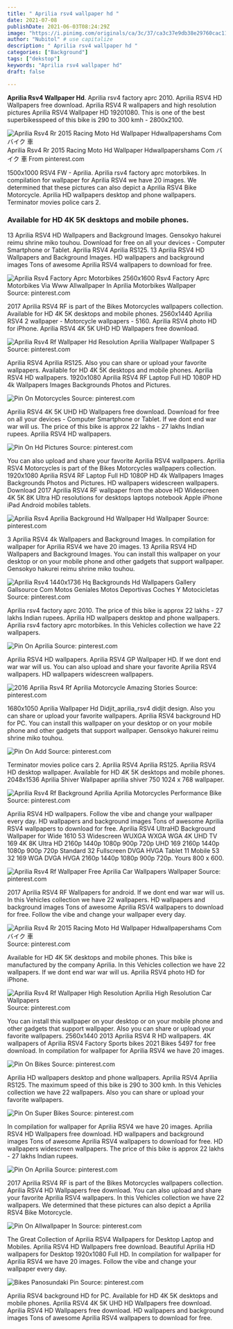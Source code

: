 ```yaml
---
title: " Aprilia rsv4 wallpaper hd "
date: 2021-07-08
publishDate: 2021-06-03T08:24:29Z
image: "https://i.pinimg.com/originals/ca/3c/37/ca3c37e9db38e29760cac1146408ad1e.jpg"
author: "Nubitol" # use capitalize
description: " Aprilia rsv4 wallpaper hd "
categories: ["Background"]
tags: ["dekstop"]
keywords: "Aprilia rsv4 wallpaper hd"
draft: false

---
```



**Aprilia Rsv4 Wallpaper Hd**. Aprilia rsv4 factory aprc 2010. Aprilia RSV4 HD Wallpapers free download. Aprilia RSV4 R wallpapers and high resolution pictures Aprilia RSV4 Wallpaper HD 19201080. This is one of the best superbikesspeed of this bike is 290 to 300 kmh - 2800x2100.

![Aprilia Rsv4 Rr 2015 Racing Moto Hd Wallpaper Hdwallpapershams Com バイク 車](https://i.pinimg.com/originals/1e/26/d5/1e26d5b8be8bf6d4f516549969334998.jpg "Aprilia Rsv4 Rr 2015 Racing Moto Hd Wallpaper Hdwallpapershams Com バイク 車")
Aprilia Rsv4 Rr 2015 Racing Moto Hd Wallpaper Hdwallpapershams Com バイク 車 From pinterest.com


1500x1000 RSV4 FW - Aprilia. Aprilia rsv4 factory aprc motorbikes. In compilation for wallpaper for Aprilia RSV4 we have 20 images. We determined that these pictures can also depict a Aprilia RSV4 Bike Motorcycle. Aprilia HD wallpapers desktop and phone wallpapers. Terminator movies police cars 2.

### Available for HD 4K 5K desktops and mobile phones.

13 Aprilia RSV4 HD Wallpapers and Background Images. Gensokyo hakurei reimu shrine miko touhou. Download for free on all your devices - Computer Smartphone or Tablet. Aprilia RSV4 Aprilia RS125. 13 Aprilia RSV4 HD Wallpapers and Background Images. HD wallpapers and background images Tons of awesome Aprilia RSV4 wallpapers to download for free.


![Aprilia Rsv4 Factory Aprc Motorbikes 2560x1600 Rsv4 Factory Aprc Motorbikes Via Www Allwallpaper In Aprilia Motorbikes Wallpaper](https://i.pinimg.com/originals/d1/b7/05/d1b705c331017e0cb7a05829c15d4e31.jpg "Aprilia Rsv4 Factory Aprc Motorbikes 2560x1600 Rsv4 Factory Aprc Motorbikes Via Www Allwallpaper In Aprilia Motorbikes Wallpaper")
Source: pinterest.com

2017 Aprilia RSV4 RF is part of the Bikes Motorcycles wallpapers collection. Available for HD 4K 5K desktops and mobile phones. 2560x1440 Aprilia RSV4 2 wallpaper - Motorcycle wallpapers - 5160. Aprilia RSV4 photo HD for iPhone. Aprilia RSV4 4K 5K UHD HD Wallpapers free download.

![Aprilia Rsv4 Rf Wallpaper Hd Resolution Aprilia Wallpaper Wallpaper S](https://i.pinimg.com/originals/c6/04/e2/c604e20a1fb1e476472b5171f27471a9.jpg "Aprilia Rsv4 Rf Wallpaper Hd Resolution Aprilia Wallpaper Wallpaper S")
Source: pinterest.com

Aprilia RSV4 Aprilia RS125. Also you can share or upload your favorite wallpapers. Available for HD 4K 5K desktops and mobile phones. Aprilia RSV4 HD wallpapers. 1920x1080 Aprilia RSV4 RF Laptop Full HD 1080P HD 4k Wallpapers Images Backgrounds Photos and Pictures.

![Pin On Motorcycles](https://i.pinimg.com/originals/1b/fc/ac/1bfcac9be2597db43a994bccb5ca85b1.jpg "Pin On Motorcycles")
Source: pinterest.com

Aprilia RSV4 4K 5K UHD HD Wallpapers free download. Download for free on all your devices - Computer Smartphone or Tablet. If we dont end war war will us. The price of this bike is approx 22 lakhs - 27 lakhs Indian rupees. Aprilia RSV4 HD wallpapers.

![Pin On Hd Pictures](https://i.pinimg.com/originals/5a/2d/a0/5a2da0b058898202aef506d2bef22d1f.jpg "Pin On Hd Pictures")
Source: pinterest.com

You can also upload and share your favorite Aprilia RSV4 wallpapers. Aprilia RSV4 Motorcycles is part of the Bikes Motorcycles wallpapers collection. 1920x1080 Aprilia RSV4 RF Laptop Full HD 1080P HD 4k Wallpapers Images Backgrounds Photos and Pictures. HD wallpapers widescreen wallpapers. Download 2017 Aprilia RSV4 RF wallpaper from the above HD Widescreen 4K 5K 8K Ultra HD resolutions for desktops laptops notebook Apple iPhone iPad Android mobiles tablets.

![Aprilia Rsv4 Aprilia Background Hd Wallpaper Hd Wallpaper](https://i.pinimg.com/564x/82/76/91/8276916d8f9caf3c1174a61ac2a96196--rsv-hd-wallpaper.jpg "Aprilia Rsv4 Aprilia Background Hd Wallpaper Hd Wallpaper")
Source: pinterest.com

3 Aprilia RSV4 4k Wallpapers and Background Images. In compilation for wallpaper for Aprilia RSV4 we have 20 images. 13 Aprilia RSV4 HD Wallpapers and Background Images. You can install this wallpaper on your desktop or on your mobile phone and other gadgets that support wallpaper. Gensokyo hakurei reimu shrine miko touhou.

![Aprilia Rsv4 1440x1736 Hq Backgrounds Hd Wallpapers Gallery Gallsource Com Motos Geniales Motos Deportivas Coches Y Motocicletas](https://i.pinimg.com/originals/98/a6/c2/98a6c23d187592f0691759ad06969143.jpg "Aprilia Rsv4 1440x1736 Hq Backgrounds Hd Wallpapers Gallery Gallsource Com Motos Geniales Motos Deportivas Coches Y Motocicletas")
Source: pinterest.com

Aprilia rsv4 factory aprc 2010. The price of this bike is approx 22 lakhs - 27 lakhs Indian rupees. Aprilia HD wallpapers desktop and phone wallpapers. Aprilia rsv4 factory aprc motorbikes. In this Vehicles collection we have 22 wallpapers.

![Pin On Aprilia](https://i.pinimg.com/originals/95/44/03/9544033cd2409fb328513cd92380e726.jpg "Pin On Aprilia")
Source: pinterest.com

Aprilia RSV4 HD wallpapers. Aprilia RSV4 GP Wallpaper HD. If we dont end war war will us. You can also upload and share your favorite Aprilia RSV4 wallpapers. HD wallpapers widescreen wallpapers.

![2016 Aprilia Rsv4 Rf Aprilia Motorcycle Amazing Stories](https://i.pinimg.com/originals/05/da/a1/05daa1bdabe4678582fa52340a63e0c5.jpg "2016 Aprilia Rsv4 Rf Aprilia Motorcycle Amazing Stories")
Source: pinterest.com

1680x1050 Aprilia Wallpaper Hd Didjit_aprilia_rsv4 didjit design. Also you can share or upload your favorite wallpapers. Aprilia RSV4 background HD for PC. You can install this wallpaper on your desktop or on your mobile phone and other gadgets that support wallpaper. Gensokyo hakurei reimu shrine miko touhou.

![Pin On Add](https://i.pinimg.com/736x/2f/4a/67/2f4a67557df3b94e42bf7f94dce7c387.jpg "Pin On Add")
Source: pinterest.com

Terminator movies police cars 2. Aprilia RSV4 Aprilia RS125. Aprilia RSV4 HD desktop wallpaper. Available for HD 4K 5K desktops and mobile phones. 2048x1536 Aprilia Shiver Wallpaper aprilia shiver 750 1024 x 768 wallpaper.

![Aprilia Rsv4 Rf Background Aprilia Aprilia Motorcycles Performance Bike](https://i.pinimg.com/originals/f7/45/ee/f745ee49522e4383f2661f707169b285.jpg "Aprilia Rsv4 Rf Background Aprilia Aprilia Motorcycles Performance Bike")
Source: pinterest.com

Aprilia RSV4 HD wallpapers. Follow the vibe and change your wallpaper every day. HD wallpapers and background images Tons of awesome Aprilia RSV4 wallpapers to download for free. Aprilia RSV4 UltraHD Background Wallpaper for Wide 1610 53 Widescreen WUXGA WXGA WGA 4K UHD TV 169 4K 8K Ultra HD 2160p 1440p 1080p 900p 720p UHD 169 2160p 1440p 1080p 900p 720p Standard 32 Fullscreen DVGA HVGA Tablet 11 Mobile 53 32 169 WGA DVGA HVGA 2160p 1440p 1080p 900p 720p. Yours 800 x 600.

![Aprilia Rsv4 Rf Wallpaper Free Aprilia Car Wallpapers Wallpaper](https://i.pinimg.com/originals/0f/ef/41/0fef414fe1ca8db1d879e36145b071d6.jpg "Aprilia Rsv4 Rf Wallpaper Free Aprilia Car Wallpapers Wallpaper")
Source: pinterest.com

2017 Aprilia RSV4 RF Wallpapers for android. If we dont end war war will us. In this Vehicles collection we have 22 wallpapers. HD wallpapers and background images Tons of awesome Aprilia RSV4 wallpapers to download for free. Follow the vibe and change your wallpaper every day.

![Aprilia Rsv4 Rr 2015 Racing Moto Hd Wallpaper Hdwallpapershams Com バイク 車](https://i.pinimg.com/originals/1e/26/d5/1e26d5b8be8bf6d4f516549969334998.jpg "Aprilia Rsv4 Rr 2015 Racing Moto Hd Wallpaper Hdwallpapershams Com バイク 車")
Source: pinterest.com

Available for HD 4K 5K desktops and mobile phones. This bike is manufactured by the company Aprilia. In this Vehicles collection we have 22 wallpapers. If we dont end war war will us. Aprilia RSV4 photo HD for iPhone.

![Aprilia Rsv4 Rf Wallpaper High Resolution Aprilia High Resolution Car Wallpapers](https://i.pinimg.com/originals/40/82/3b/40823b18353d0d2418cbe75b8c7bb394.jpg "Aprilia Rsv4 Rf Wallpaper High Resolution Aprilia High Resolution Car Wallpapers")
Source: pinterest.com

You can install this wallpaper on your desktop or on your mobile phone and other gadgets that support wallpaper. Also you can share or upload your favorite wallpapers. 2560x1440 2013 Aprilia RSV4 R HD wallpapers. 4K wallpapers of Aprilia RSV4 Factory Sports bikes 2021 Bikes 5497 for free download. In compilation for wallpaper for Aprilia RSV4 we have 20 images.

![Pin On Bikes](https://i.pinimg.com/originals/d8/69/ce/d869cedfaac8a74e1250fdba9d7826ff.jpg "Pin On Bikes")
Source: pinterest.com

Aprilia HD wallpapers desktop and phone wallpapers. Aprilia RSV4 Aprilia RS125. The maximum speed of this bike is 290 to 300 kmh. In this Vehicles collection we have 22 wallpapers. Also you can share or upload your favorite wallpapers.

![Pin On Super Bikes](https://i.pinimg.com/originals/38/20/a6/3820a68f053d41f63921d227caad7c75.jpg "Pin On Super Bikes")
Source: pinterest.com

In compilation for wallpaper for Aprilia RSV4 we have 20 images. Aprilia RSV4 HD Wallpapers free download. HD wallpapers and background images Tons of awesome Aprilia RSV4 wallpapers to download for free. HD wallpapers widescreen wallpapers. The price of this bike is approx 22 lakhs - 27 lakhs Indian rupees.

![Pin On Aprilia](https://i.pinimg.com/originals/f7/b8/9b/f7b89b3da772952d37e99cae3e900b13.jpg "Pin On Aprilia")
Source: pinterest.com

2017 Aprilia RSV4 RF is part of the Bikes Motorcycles wallpapers collection. Aprilia RSV4 HD Wallpapers free download. You can also upload and share your favorite Aprilia RSV4 wallpapers. In this Vehicles collection we have 22 wallpapers. We determined that these pictures can also depict a Aprilia RSV4 Bike Motorcycle.

![Pin On Allwallpaper In](https://i.pinimg.com/originals/66/e7/44/66e744a95f28520baadd872dad141fa8.jpg "Pin On Allwallpaper In")
Source: pinterest.com

The Great Collection of Aprilia RSV4 Wallpapers for Desktop Laptop and Mobiles. Aprilia RSV4 HD Wallpapers free download. Beautiful Aprilia HD wallpapers for Desktop 1920x1080 Full HD. In compilation for wallpaper for Aprilia RSV4 we have 20 images. Follow the vibe and change your wallpaper every day.

![Bikes Panosundaki Pin](https://i.pinimg.com/originals/ca/3c/37/ca3c37e9db38e29760cac1146408ad1e.jpg "Bikes Panosundaki Pin")
Source: pinterest.com

Aprilia RSV4 background HD for PC. Available for HD 4K 5K desktops and mobile phones. Aprilia RSV4 4K 5K UHD HD Wallpapers free download. Aprilia RSV4 HD Wallpapers free download. HD wallpapers and background images Tons of awesome Aprilia RSV4 wallpapers to download for free.


